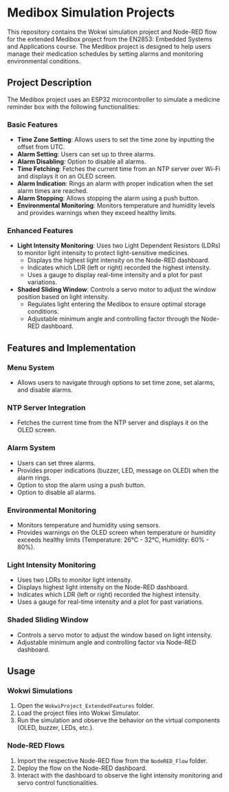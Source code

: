 # Medibox Simulation Projects

This repository contains the Wokwi simulation project and Node-RED flow for the extended Medibox project from the EN2853: Embedded Systems and Applications course. The Medibox project is designed to help users manage their medication schedules by setting alarms and monitoring environmental conditions.

## Project Description

The Medibox project uses an ESP32 microcontroller to simulate a medicine reminder box with the following functionalities:

### Basic Features

- **Time Zone Setting**: Allows users to set the time zone by inputting the offset from UTC.
- **Alarm Setting**: Users can set up to three alarms.
- **Alarm Disabling**: Option to disable all alarms.
- **Time Fetching**: Fetches the current time from an NTP server over Wi-Fi and displays it on an OLED screen.
- **Alarm Indication**: Rings an alarm with proper indication when the set alarm times are reached.
- **Alarm Stopping**: Allows stopping the alarm using a push button.
- **Environmental Monitoring**: Monitors temperature and humidity levels and provides warnings when they exceed healthy limits.

### Enhanced Features

- **Light Intensity Monitoring**: Uses two Light Dependent Resistors (LDRs) to monitor light intensity to protect light-sensitive medicines.
  - Displays the highest light intensity on the Node-RED dashboard.
  - Indicates which LDR (left or right) recorded the highest intensity.
  - Uses a gauge to display real-time intensity and a plot for past variations.
- **Shaded Sliding Window**: Controls a servo motor to adjust the window position based on light intensity.
  - Regulates light entering the Medibox to ensure optimal storage conditions.
  - Adjustable minimum angle and controlling factor through the Node-RED dashboard.

## Features and Implementation

### Menu System

- Allows users to navigate through options to set time zone, set alarms, and disable alarms.

### NTP Server Integration

- Fetches the current time from the NTP server and displays it on the OLED screen.

### Alarm System

- Users can set three alarms.
- Provides proper indications (buzzer, LED, message on OLED) when the alarm rings.
- Option to stop the alarm using a push button.
- Option to disable all alarms.

### Environmental Monitoring

- Monitors temperature and humidity using sensors.
- Provides warnings on the OLED screen when temperature or humidity exceeds healthy limits (Temperature: 26°C - 32°C, Humidity: 60% - 80%).

### Light Intensity Monitoring

- Uses two LDRs to monitor light intensity.
- Displays highest light intensity on the Node-RED dashboard.
- Indicates which LDR (left or right) recorded the highest intensity.
- Uses a gauge for real-time intensity and a plot for past variations.

### Shaded Sliding Window

- Controls a servo motor to adjust the window based on light intensity.
- Adjustable minimum angle and controlling factor via Node-RED dashboard.

## Usage

### Wokwi Simulations

1. Open the `WokwiProject_ExtendedFeatures` folder.
2. Load the project files into Wokwi Simulator.
3. Run the simulation and observe the behavior on the virtual components (OLED, buzzer, LEDs, etc.).

### Node-RED Flows

1. Import the respective Node-RED flow from the `NodeRED_Flow` folder.
2. Deploy the flow on the Node-RED dashboard.
3. Interact with the dashboard to observe the light intensity monitoring and servo control functionalities.
   
